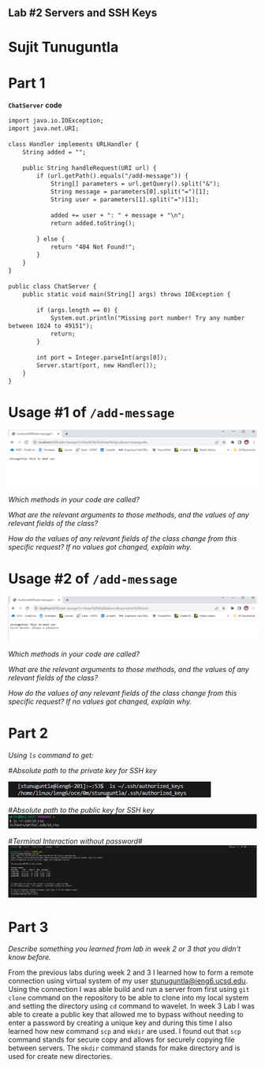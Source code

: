 ## Lab #2 Servers and SSH Keys ##
# Sujit Tunuguntla #

# **Part 1**
**`ChatServer` code**

    import java.io.IOException;
    import java.net.URI;

    class Handler implements URLHandler {
        String added = "";
        
        public String handleRequest(URI url) {
            if (url.getPath().equals("/add-message")) {
                String[] parameters = url.getQuery().split("&");
                String message = parameters[0].split("=")[1];
                String user = parameters[1].split("=")[1];
    
                added += user + ": " + message + "\n";
                return added.toString();
                
            } else {
                return "404 Not Found!";
            }
        }
    }

    public class ChatServer {
        public static void main(String[] args) throws IOException {
        
            if (args.length == 0) {
                System.out.println("Missing port number! Try any number between 1024 to 49151");
                return;
            }
    
            int port = Integer.parseInt(args[0]);
            Server.start(port, new Handler());
        }
    }
# Usage #1 of `/add-message`
![Image](lab2i5.png)

*Which methods in your code are called?*

*What are the relevant arguments to those methods, and the values of any relevant fields of the class?*

*How do the values of any relevant fields of the class change from this specific request? If no values got changed, explain why.*

# Usage #2 of `/add-message`
![Image](lab2i6.png)

*Which methods in your code are called?*

*What are the relevant arguments to those methods, and the values of any relevant fields of the class?*

*How do the values of any relevant fields of the class change from this specific request? If no values got changed, explain why.*


# **Part 2**
*Using `ls` command to get:*

#*Absolute path to the private key for SSH key*

![Image](lab2i4.png)

#*Absolute path to the public key for SSH key*
![Image](lab2i2.png)

#*Terminal Interaction without password*#
![Image](lab2i3.png)


# **Part 3**
*Describe something you learned from lab in week 2 or 3 that you didn't know before.*

From the previous labs during week 2 and 3 I learned how to form a remote connection using virtual system of my user stunuguntla@ieng6.ucsd.edu. Using the connection I was able build and run a server from first using `git clone` command on the repository to be able to clone into my local system and setting the directory using `cd` command to wavelet. In week 3 Lab I was able to create a public key that allowed me to bypass without needing to enter a password by creating a unique key and during this time I also learned how new command `scp` and `mkdir` are used. I found out that `scp` command stands for secure copy and allows for securely copying file between servers. The `mkdir` command stands for make directory and is used for create new directories.


